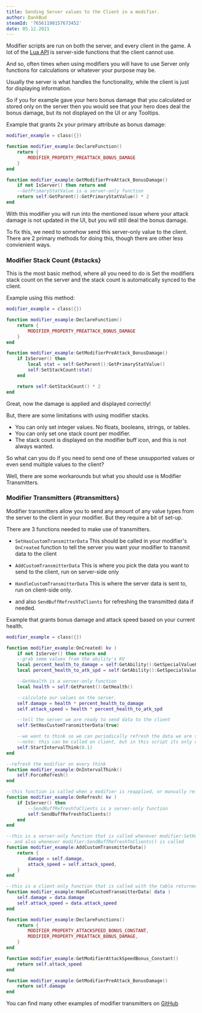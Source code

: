 ```yaml
---
title: Sending Server values to the Client in a modifier.
author: DankBud
steamId: '76561198157673452'
date: 05.12.2021
---
```


Modifier scripts are run on both the server, and every client in the game.
A lot of the [Lua API](https://moddota.com/api/#!/vscripts) is server-side functions that the client cannot use.

And so, often times when using modifiers you will have to use Server only functions for calculations or whatever your purpose may be.

Usually the server is what handles the functionality, while the client is just for displaying information.

So if you for example gave your hero bonus damage that you calculated or stored only on the server then you would see that your hero does deal the bonus damage, but its not displayed on the UI or any Tooltips.

Example that grants 2x your primary attribute as bonus damage:
```lua
modifier_example = class({})

function modifier_example:DeclareFunction()
	return {
		MODIFIER_PROPERTY_PREATTACK_BONUS_DAMAGE
	}
end

function modifier_example:GetModifierPreAttack_BonusDamage()
	if not IsServer() then return end
	--GetPrimaryStatValue is a server-only function
	return self:GetParent():GetPrimaryStatValue() * 2
end
```

With this modifier you will run into the mentioned issue where your attack damage is not updated in the UI, but you will still deal the bonus damage.

To fix this, we need to somehow send this server-only value to the client.
There are 2 primary methods for doing this, though there are other less convienient ways.

### Modifier Stack Count {#stacks}

This is the most basic method, where all you need to do is Set the modifiers stack count on the server and the stack count is automatically synced to the client.

Example using this method:
```lua
modifier_example = class({})

function modifier_example:DeclareFunction()
	return {
		MODIFIER_PROPERTY_PREATTACK_BONUS_DAMAGE
	}
end

function modifier_example:GetModifierPreAttack_BonusDamage()
	if IsServer() then
		local stat = self:GetParent():GetPrimaryStatValue()
		self:SetStackCount(stat)
	end

	return self:GetStackCount() * 2
end
```

Great, now the damage is applied and displayed correctly!

But, there are some limitations with using modifier stacks.
* You can only set integer values. No floats, booleans, strings, or tables.
* You can only set one stack count per modifier.
* The stack count is displayed on the modifier buff icon, and this is not always wanted.

So what can you do if you need to send one of these unsupported values or even send multiple values to the client?

Well, there are some workarounds but what you should use is Modifier Transmitters.

### Modifier Transmitters {#transmitters}

Modifier transmitters allow you to send any amount of any value types from the server to the client in your modifier.
But they require a bit of set-up.

There are 3 functions needed to make use of transmitters.

* `SetHasCustomTransmitterData`
	This should be called in your modifier's `OnCreated` function
	to tell the server you want your modifier to transmit data to the client

* `AddCustomTransmitterData`
	This is where you pick the data you want to send to the client, run on server-side only

* `HandleCustomTransmitterData`
	This is where the server data is sent to, run on client-side only.

* and also `SendBuffRefreshToClients` for refreshing the transmitted data if needed.

Example that grants bonus damage and attack speed based on your current health.
```lua
modifier_example = class({})

function modifier_example:OnCreated( kv )
	if not IsServer() then return end
	--grab some values from the ability's KV
	local percent_health_to_damage = self:GetAbility():GetSpecialValueFor("percent_health_to_damage")
	local percent_health_to_atk_spd = self:GetAbility():GetSpecialValueFor("percent_health_to_atk_spd")

	--GetHealth is a server-only function
	local health = self:GetParent():GetHealth()

	--calculate our values on the server.
	self.damage = health * percent_health_to_damage
	self.attack_speed = health * percent_health_to_atk_spd

	--tell the server we are ready to send data to the client
	self:SetHasCustomTransmitterData(true)

	--we want to think so we can periodically refresh the data we are sending to the client
	--note: this can be called on client, but in this script its only called on server, so it only thinks on server.
	self:StartIntervalThink(0.1)
end

--refresh the modifier on every think
function modifier_example:OnIntervalThink()
	self:ForceRefresh()
end

--this function is called when a modifier is reapplied, or manually refreshed in a script.
function modifier_example:OnRefresh( kv )
	if IsServer() then
		--SendBuffRefreshToClients is a server-only function
		self:SendBuffRefreshToClients()
	end
end

--this is a server-only function that is called whenever modifier:SetHasCustomTransmitterData(true) is called,
-- and also whenever modifier:SendBuffRefreshToClients() is called
function modifier_example:AddCustomTransmitterData()
	return {
		damage = self.damage,
		attack_speed = self.attack_speed,
	}
end

--this is a client-only function that is called with the table returned by modifier:AddCustomTransmitterData()
function modifier_example:HandleCustomTransmitterData( data )
	self.damage = data.damage
	self.attack_speed = data.attack_speed
end

function modifier_example:DeclareFunctions()
	return {
		MODIFIER_PROPERTY_ATTACKSPEED_BONUS_CONSTANT,
		MODIFIER_PROPERTY_PREATTACK_BONUS_DAMAGE,
	}
end

function modifier_example:GetModifierAttackSpeedBonus_Constant()
	return self.attack_speed
end

function modifier_example:GetModifierPreAttack_BonusDamage()
	return self.damage
end
```

You can find many other examples of modifier transmitters on [GitHub](https://github.com/search?l=Lua&q=SetHasCustomTransmitterData&type=Code)